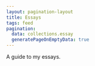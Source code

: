 ```yaml
---
layout: pagination-layout
title: Essays
tags: feed
pagination:
  data: collections.essay
  generatePageOnEmptyData: true
---
```


A guide to my essays.
